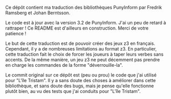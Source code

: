Ce dépôt contient ma traduction des bibliothèques PunyInform par Fredrik Ramsberg et Johan Berntsson.

Le code est à jour avec la version 3.2 de PunyInform. J'ai un peu de retard à rattraper ! Ce README est d'ailleurs en construction. 
Merci de votre patience !

Le but de cette traduction est de pouvoir créer des jeux z3 en français. Cependant, il y a de nombreuses limitations au format z3. En particulier, cette traduction fait le choix de forcer les joueurs à taper leurs verbes sans accents. De la même manière, un jeu z3 ne peut décemment pas prendre en charge les commandes de la forme "déverrouille-la".

Le commit original sur ce dépôt est (peu ou prou) le code que j'ai utilisé pour "L'île Tristam". Il y a sans doute des choses à améliorer dans cette bibliothèque, et sans doute des bugs, mais je pense qu'elle fonctionne plutôt bien, au vu des tests que j'ai conduits pour "L'île Tristam".
